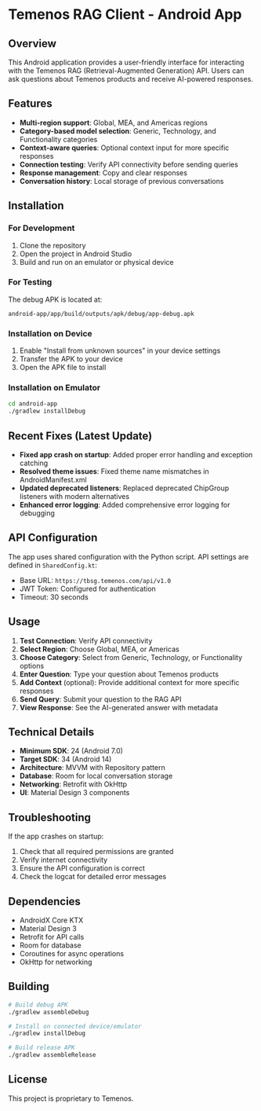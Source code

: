 # Temenos RAG Client - Android App

## Overview
This Android application provides a user-friendly interface for interacting with the Temenos RAG (Retrieval-Augmented Generation) API. Users can ask questions about Temenos products and receive AI-powered responses.

## Features
- **Multi-region support**: Global, MEA, and Americas regions
- **Category-based model selection**: Generic, Technology, and Functionality categories
- **Context-aware queries**: Optional context input for more specific responses
- **Connection testing**: Verify API connectivity before sending queries
- **Response management**: Copy and clear responses
- **Conversation history**: Local storage of previous conversations

## Installation

### For Development
1. Clone the repository
2. Open the project in Android Studio
3. Build and run on an emulator or physical device

### For Testing
The debug APK is located at:
```
android-app/app/build/outputs/apk/debug/app-debug.apk
```

### Installation on Device
1. Enable "Install from unknown sources" in your device settings
2. Transfer the APK to your device
3. Open the APK file to install

### Installation on Emulator
```bash
cd android-app
./gradlew installDebug
```

## Recent Fixes (Latest Update)
- **Fixed app crash on startup**: Added proper error handling and exception catching
- **Resolved theme issues**: Fixed theme name mismatches in AndroidManifest.xml
- **Updated deprecated listeners**: Replaced deprecated ChipGroup listeners with modern alternatives
- **Enhanced error logging**: Added comprehensive error logging for debugging

## API Configuration
The app uses shared configuration with the Python script. API settings are defined in `SharedConfig.kt`:
- Base URL: `https://tbsg.temenos.com/api/v1.0`
- JWT Token: Configured for authentication
- Timeout: 30 seconds

## Usage
1. **Test Connection**: Verify API connectivity
2. **Select Region**: Choose Global, MEA, or Americas
3. **Choose Category**: Select from Generic, Technology, or Functionality options
4. **Enter Question**: Type your question about Temenos products
5. **Add Context** (optional): Provide additional context for more specific responses
6. **Send Query**: Submit your question to the RAG API
7. **View Response**: See the AI-generated answer with metadata

## Technical Details
- **Minimum SDK**: 24 (Android 7.0)
- **Target SDK**: 34 (Android 14)
- **Architecture**: MVVM with Repository pattern
- **Database**: Room for local conversation storage
- **Networking**: Retrofit with OkHttp
- **UI**: Material Design 3 components

## Troubleshooting
If the app crashes on startup:
1. Check that all required permissions are granted
2. Verify internet connectivity
3. Ensure the API configuration is correct
4. Check the logcat for detailed error messages

## Dependencies
- AndroidX Core KTX
- Material Design 3
- Retrofit for API calls
- Room for database
- Coroutines for async operations
- OkHttp for networking

## Building
```bash
# Build debug APK
./gradlew assembleDebug

# Install on connected device/emulator
./gradlew installDebug

# Build release APK
./gradlew assembleRelease
```

## License
This project is proprietary to Temenos. 